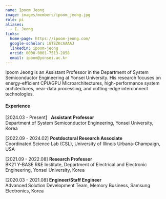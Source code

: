 ```yaml
---
name: Ipoom Jeong
image: images/members/ipoom_jeong.jpg
role: pi
aliases:
  - I. Jeong
links:
  home-page: https://ipoom-jeong.com/
  google-scholar: iGTEZKcAAAAJ
  linkedin: ipoom-jeong
  orcid: 0000-0001-7513-2858
  email: ipoom@yonsei.ac.kr
---
```


Ipoom Jeong is an Assistant Professor in the Department of System Semiconductor Engineering at Yonsei University. His research focuses on energy-efficient CPU/GPU Microarchitectures, high-performance system architectures, near-data processing, and cutting-edge interconnect technologies.

<!--
He earned his Ph.D. degree from the Department of Electrical and Electronic Engineering at Yonsei University in 2020. His research expertise encompasses roles such as a Hardware Engineer in the Memory Business division at Samsung Electronics (2020-2021), a Research Professor in the School of Electrical and Electronic Engineering at Yonsei University (2021-2022), and a Postdoctoral Research Associate at the University of Illinois Urbana-Champaign (2022-2024).
-->

#### **Experience**

[2024.03 - Present] $~$ **Assistant Professor**<br> 
Department of System Semiconductor Engineering, Yonsei University, Korea

[2022.09 - 2024.02]  **Postdoctoral Research Associate**<br>
Coordinated Science Lab (CSL), University of Illinois Urbana-Champaign, USA

[2021.09 - 2022.08]  **Research Professor**<br>
BK21 Y-BASE R&E Institute, Department of Electrical and Electronic Engineering, Yonsei University, Korea

[2020.03 - 2021.08]  **Engineer/Staff Engineer**<br>
Advanced Solution Development Team, Memory Business, Samsung Electronics, Korea
